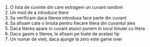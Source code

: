 
1. O lista de cuvinte din care extragem un cuvant random 
2. Un mod de a introduce litere
3. Sa verificam daca literea introdusa face parte din cuvant
4. Sa afisam cate o liniuta pentru fiecare litera din cuvantul ales
5. Daca literea apare in cuvant atunci punem in locul liniutei cu litera
6. Daca gasim o literea, le afisam pe toate de acelasi tip
7. Un numar de vieti, daca ajunge la zero este game over